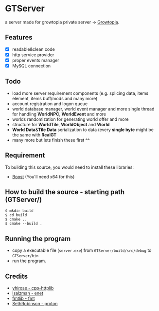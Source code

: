 # GTServer

a server made for growtopia private server -> [Growtopia](https://growtopiagame.com/).

## Features
- [x] readable&clean code
- [x] http service provider
- [x] proper events manager
- [x] MySQL connection

## Todo
- load more server requirement components (e.g. splicing data, items element, items buff/mods and many more)
- account registration and logon queue
- world database manager, world event manager and more single thread for handling **WorldNPC**, **WorldEvent** and more
- worlds randomization for generating world offer and more
- structure for **WorldTile**, **WorldObject** and **World**
- **World Data**&**Tile Data** serialization to data (every **single byte** might be the same with **RealGT**
- many more but lets finish these first **^^**

## Requirement
To building this source, you would need to install these libraries:
- [Boost](https://www.boost.org/) (You'll need x64 for this)

## How to build the source - starting path (GTServer/)
```shell
$ mkdir build
$ cd build
$ cmake ..
$ cmake --build .
```

## Running the program
- copy a executable file (`server.exe`) from `GTServer/build/src/debug` to `GTServer/bin`
- run the program.

## Credits
 - [yhirose - cpp-httplib](https://github.com/yhirose/cpp-httplib)
 - [lsalzman - enet](https://github.com/lsalzman/enet)
 - [fmtlib - fmt](https://github.com/fmtlib/fmt)
 - [SethRobinson - proton](https://github.com/SethRobinson/proton)
